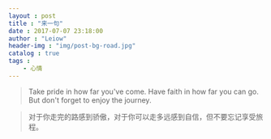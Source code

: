 ```yaml
---
layout : post
title : "来一句"
date : 2017-07-07 23:18:00
author : "Leiow"
header-img : "img/post-bg-road.jpg"
catalog : true
tags : 
    - 心情
---
```


> Take pride in how far you've come. Have faith in how far you can go. But don't forget to enjoy the journey.

> 对于你走完的路感到骄傲，对于你可以走多远感到自信，但不要忘记享受旅程。



